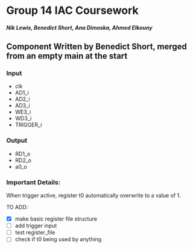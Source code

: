 # Group 14 IAC Coursework
##### Nik Lewis, Benedict Short, Ana Dimoska, Ahmed Elkouny
## Component Written by Benedict Short, merged from an empty main at the start

### Input
- clk
- AD1_i
- AD2_i
- AD3_i
- WE3_i
- WD3_i
- TRIGGER_i

### Output

- RD1_o
- RD2_o
- a0_o

### Important Details:
When trigger active, register t0 automatically overwrite to a value of 1.


TO ADD:
- [x] make basic register file structure
- [ ] add trigger input
- [ ] test register_file
- [ ] check if t0 being used by anything
